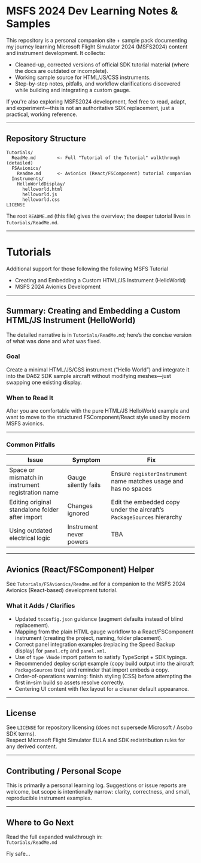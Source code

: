 # MSFS 2024 Dev Learning Notes & Samples

This repository is a personal companion site + sample pack documenting my journey learning Microsoft Flight Simulator 2024 (MSFS2024) content and instrument development. It collects:
- Cleaned-up, corrected versions of official SDK tutorial material (where the docs are outdated or incomplete).
- Working sample source for HTML/JS/CSS instruments.
- Step-by-step notes, pitfalls, and workflow clarifications discovered while building and integrating a custom gauge.

If you're also exploring MSFS2024 development, feel free to read, adapt, and experiment—this is not an authoritative SDK replacement, just a practical, working reference.

---

## Repository Structure

```
Tutorials/
  ReadMe.md        <- Full "Tutorial of the Tutorial" walkthrough (detailed)
  FSAvionics/
    Readme.md      <- Avionics (React/FSComponent) tutorial companion
  Instruments/
    HelloWorldDisplay/
      helloworld.html
      helloworld.js
      helloworld.css      
LICENSE
```

The root `README.md` (this file) gives the overview; the deeper tutorial lives in `Tutorials/ReadMe.md`.

---

# Tutorials
Additional support for those following the following MSFS Tutorial
 * Creating and Embedding a Custom HTML/JS Instrument (HelloWorld)
 * MSFS 2024 Avionics Development
---

## Summary: Creating and Embedding a Custom HTML/JS Instrument (HelloWorld)

The detailed narrative is in `Tutorials/ReadMe.md`; here’s the concise version of what was done and what was fixed.

### Goal
Create a minimal HTML/JS/CSS instrument (“Hello World”) and integrate it into the DA62 SDK sample aircraft without modifying meshes—just swapping one existing display.


### When to Read It
After you are comfortable with the pure HTML/JS HelloWorld example and want to move to the structured FSComponent/React style used by modern MSFS avionics.

---

### Common Pitfalls
| Issue | Symptom | Fix |
|-------|---------|-----|
| Space or mismatch in instrument registration name | Gauge silently fails | Ensure `registerInstrument` name matches usage and has no spaces |
| Editing original standalone folder after import | Changes ignored | Edit the embedded copy under the aircraft’s `PackageSources` hierarchy |
| Using outdated electrical logic | Instrument never powers | TBA |

---

## Avionics (React/FSComponent) Helper

See `Tutorials/FSAvionics/Readme.md` for a companion to the MSFS 2024 Avionics (React-based) development tutorial.

### What it Adds / Clarifies
- Updated `tsconfig.json` guidance (augment defaults instead of blind replacement).
- Mapping from the plain HTML gauge workflow to a React/FSComponent instrument (creating the project, naming, folder placement).
- Correct panel integration examples (replacing the Speed Backup display) for `panel.cfg` and `panel.xml`.
- Use of `type VNode` import pattern to satisfy TypeScript + SDK typings.
- Recommended deploy script example (copy build output into the aircraft `PackageSources` tree) and reminder that import embeds a copy.
- Order-of-operations warning: finish styling (CSS) before attempting the first in-sim build so assets resolve correctly.
- Centering UI content with flex layout for a cleaner default appearance.

---

## License

See `LICENSE` for repository licensing (does not supersede Microsoft / Asobo SDK terms).  
Respect Microsoft Flight Simulator EULA and SDK redistribution rules for any derived content.

---

## Contributing / Personal Scope

This is primarily a personal learning log. Suggestions or issue reports are welcome, but scope is intentionally narrow: clarity, correctness, and small, reproducible instrument examples.

---

## Where to Go Next

Read the full expanded walkthrough in:  
`Tutorials/ReadMe.md`


Fly safe...
